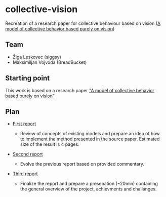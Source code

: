 # collective-vision

Recreation of a research paper for collective behaviour based on vision ([A model of collective behavior based purely on vision](http://dx.doi.org/10.1126/sciadv.aay0792))


## Team

- Žiga Leskovec (siggsy)
- Maksimiljan Vojvoda (BreadBucket)


## Starting point

This work is based on a research paper ["A model of collective behavior based purely on vision"](http://dx.doi.org/10.1126/sciadv.aay0792)


## Plan

- [First report](https://github.com/siggsy/collective-vision/milestone/1)
  - Review of concepts of existing models and prepare an idea of how to implement the method presented in the source paper. Estimated size of the result is 4 pages.

- [Second report](https://github.com/siggsy/collective-vision/milestone/2)
  - Evolve the previous report based on provided commentary.

- [Third report](https://github.com/siggsy/collective-vision/milestone/3)
  - Finalize the report and prepare a presenation (~20min) containing the general overview of the project, achievments and challanges.
